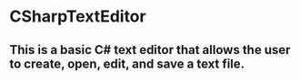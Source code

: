 # CSharpTextEditor
## This is a basic C# text editor that allows the user to create, open, edit, and save a text file.
